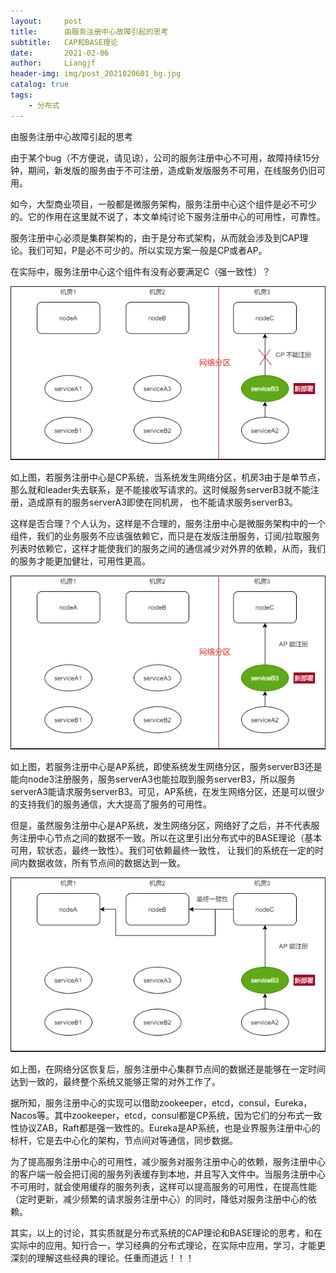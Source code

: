 ```yaml
---
layout:     post                  
title:      由服务注册中心故障引起的思考
subtitle:   CAP和BASE理论
date:       2021-02-06
author:     Liangjf
header-img: img/post_2021020601_bg.jpg
catalog: true                      
tags:                       
    - 分布式
---
```


由服务注册中心故障引起的思考

由于某个bug（不方便说，请见谅），公司的服务注册中心不可用，故障持续15分钟，期间，新发版的服务由于不可注册，造成新发版服务不可用，在线服务仍旧可用。

如今，大型商业项目，一般都是微服务架构，服务注册中心这个组件是必不可少的。它的作用在这里就不说了，本文单纯讨论下服务注册中心的可用性，可靠性。

服务注册中心必须是集群架构的，由于是分布式架构，从而就会涉及到CAP理论。我们可知，P是必不可少的。所以实现方案一般是CP或者AP。

在实际中，服务注册中心这个组件有没有必要满足C（强一致性）？

![](https://github.com/liangjfblue/liangjfblue.github.io/blob/master/img/post_discovery_1.jpg)

如上图，若服务注册中心是CP系统，当系统发生网络分区，机房3由于是单节点，那么就和leader失去联系，是不能接收写请求的。这时候服务serverB3就不能注册，造成原有的服务serverA3即使在同机房，
也不能请求服务serverB3。

这样是否合理？个人认为，这样是不合理的，服务注册中心是微服务架构中的一个组件，我们的业务服务不应该强依赖它，而只是在发版注册服务，订阅/拉取服务列表时依赖它，这样才能使我们的服务之间的通信减少对外界的依赖，从而，我们的服务才能更加健壮，可用性更高。

![](https://github.com/liangjfblue/liangjfblue.github.io/blob/master/img/post_discovery_2.jpg)

如上图，若服务注册中心是AP系统，即使系统发生网络分区，服务serverB3还是能向node3注册服务，服务serverA3也能拉取到服务serverB3，所以服务serverA3能请求服务serverB3。可见，AP系统，在发生网络分区，还是可以很少的支持我们的服务通信，大大提高了服务的可用性。

但是，虽然服务注册中心是AP系统，发生网络分区，网络好了之后，并不代表服务注册中心节点之间的数据不一致。所以在这里引出分布式中的BASE理论（基本可用，软状态，最终一致性）。我们可依赖最终一致性，
让我们的系统在一定的时间内数据收敛，所有节点间的数据达到一致。

![](https://github.com/liangjfblue/liangjfblue.github.io/blob/master/img/post_discovery_3.jpg)

如上图，在网络分区恢复后，服务注册中心集群节点间的数据还是能够在一定时间达到一致的，最终整个系统又能够正常的对外工作了。

据所知，服务注册中心的实现可以借助zookeeper，etcd，consul，Eureka，Nacos等。其中zookeeper，etcd，consul都是CP系统，因为它们的分布式一致性协议ZAB，Raft都是强一致性的。Eureka是AP系统，也是业界服务注册中心的标杆，它是去中心化的架构，节点间对等通信，同步数据。

为了提高服务注册中心的可用性，减少服务对服务注册中心的依赖，服务注册中心的客户端一般会把订阅的服务列表缓存到本地，并且写入文件中。当服务注册中心不可用时，就会使用缓存的服务列表，这样可以提高服务的可用性，在提高性能（定时更新，减少频繁的请求服务注册中心）的同时，降低对服务注册中心的依赖。

其实，以上的讨论，其实质就是分布式系统的CAP理论和BASE理论的思考，和在实际中的应用。知行合一，学习经典的分布式理论，在实际中应用，学习，才能更深刻的理解这些经典的理论。任重而道远！！！


